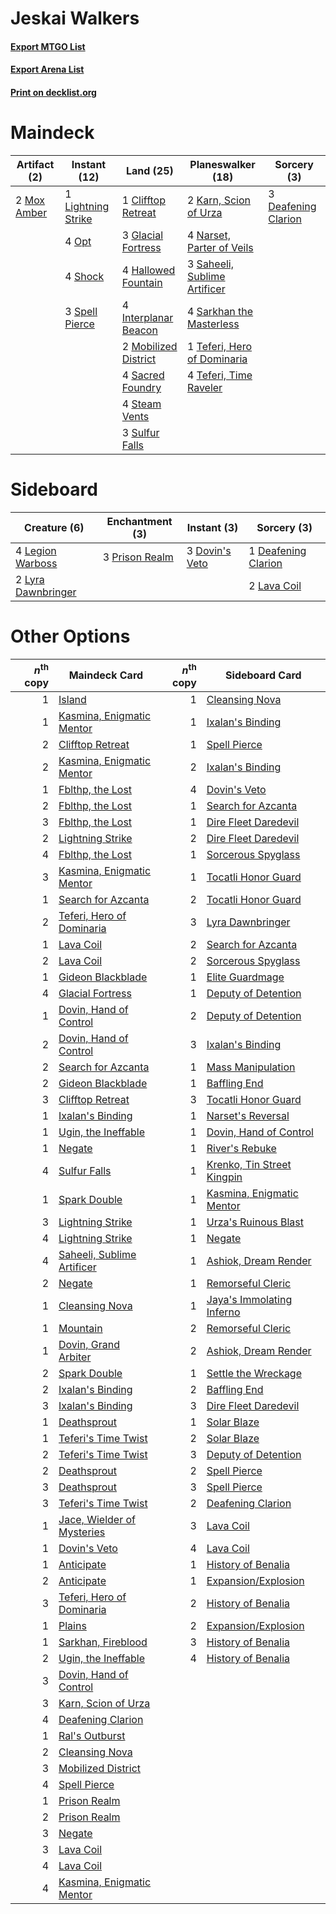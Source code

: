# Jeskai Walkers

#### [Export MTGO List](../collection/Jeskai%20Walkers/Jeskai%20Walkers.txt)
#### [Export Arena List](../collection/Jeskai%20Walkers/Jeskai%20Walkers_arena.txt)
#### [Print on decklist.org](http://decklist.org/?deckmain=1%09Clifftop%20Retreat%0A3%09Deafening%20Clarion%0A3%09Glacial%20Fortress%0A4%09Hallowed%20Fountain%0A4%09Interplanar%20Beacon%0A2%09Karn,%20Scion%20of%20Urza%0A1%09Lightning%20Strike%0A2%09Mobilized%20District%0A2%09Mox%20Amber%0A4%09Narset,%20Parter%20of%20Veils%0A4%09Opt%0A4%09Sacred%20Foundry%0A3%09Saheeli,%20Sublime%20Artificer%0A4%09Sarkhan%20the%20Masterless%0A4%09Shock%0A3%09Spell%20Pierce%0A4%09Steam%20Vents%0A3%09Sulfur%20Falls%0A1%09Teferi,%20Hero%20of%20Dominaria%0A4%09Teferi,%20Time%20Raveler&deckside=1%09Deafening%20Clarion%0A3%09Dovin's%20Veto%0A2%09Lava%20Coil%0A4%09Legion%20Warboss%0A2%09Lyra%20Dawnbringer%0A3%09Prison%20Realm)
# Maindeck

|                                     Artifact (2)                                     |                                        Instant (12)                                         |                                           Land (25)                                           |                                           Planeswalker (18)                                           |                                         Sorcery (3)                                          |
|--------------------------------------------------------------------------------------|---------------------------------------------------------------------------------------------|-----------------------------------------------------------------------------------------------|-------------------------------------------------------------------------------------------------------|----------------------------------------------------------------------------------------------|
|2 [Mox Amber](http://gatherer.wizards.com/Pages/Card/Details.aspx?multiverseid=443112)|1 [Lightning Strike](http://gatherer.wizards.com/Pages/Card/Details.aspx?multiverseid=383299)|1 [Clifftop Retreat](http://gatherer.wizards.com/Pages/Card/Details.aspx?multiverseid=443127)  |2 [Karn, Scion of Urza](http://gatherer.wizards.com/Pages/Card/Details.aspx?multiverseid=442889)       |3 [Deafening Clarion](http://gatherer.wizards.com/Pages/Card/Details.aspx?multiverseid=452915)|
|                                                                                      |4 [Opt](http://gatherer.wizards.com/Pages/Card/Details.aspx?multiverseid=442948)             |3 [Glacial Fortress](http://gatherer.wizards.com/Pages/Card/Details.aspx?multiverseid=190562)  |4 [Narset, Parter of Veils](http://gatherer.wizards.com/Pages/Card/Details.aspx?multiverseid=460988)   |                                                                                              |
|                                                                                      |4 [Shock](http://gatherer.wizards.com/Pages/Card/Details.aspx?multiverseid=129732)           |4 [Hallowed Fountain](http://gatherer.wizards.com/Pages/Card/Details.aspx?multiverseid=97071)  |3 [Saheeli, Sublime Artificer](http://gatherer.wizards.com/Pages/Card/Details.aspx?multiverseid=461161)|                                                                                              |
|                                                                                      |3 [Spell Pierce](http://gatherer.wizards.com/Pages/Card/Details.aspx?multiverseid=425876)    |4 [Interplanar Beacon](http://gatherer.wizards.com/Pages/Card/Details.aspx?multiverseid=461174)|4 [Sarkhan the Masterless](http://gatherer.wizards.com/Pages/Card/Details.aspx?multiverseid=461070)    |                                                                                              |
|                                                                                      |                                                                                             |2 [Mobilized District](http://gatherer.wizards.com/Pages/Card/Details.aspx?multiverseid=461176)|1 [Teferi, Hero of Dominaria](http://gatherer.wizards.com/Pages/Card/Details.aspx?multiverseid=443095) |                                                                                              |
|                                                                                      |                                                                                             |4 [Sacred Foundry](http://gatherer.wizards.com/Pages/Card/Details.aspx?multiverseid=405106)    |4 [Teferi, Time Raveler](http://gatherer.wizards.com/Pages/Card/Details.aspx?multiverseid=461148)      |                                                                                              |
|                                                                                      |                                                                                             |4 [Steam Vents](http://gatherer.wizards.com/Pages/Card/Details.aspx?multiverseid=405109)       |                                                                                                       |                                                                                              |
|                                                                                      |                                                                                             |3 [Sulfur Falls](http://gatherer.wizards.com/Pages/Card/Details.aspx?multiverseid=443135)      |                                                                                                       |                                                                                              |


# Sideboard

|                                        Creature (6)                                         |                                     Enchantment (3)                                     |                                       Instant (3)                                       |                                         Sorcery (3)                                          |
|---------------------------------------------------------------------------------------------|-----------------------------------------------------------------------------------------|-----------------------------------------------------------------------------------------|----------------------------------------------------------------------------------------------|
|4 [Legion Warboss](http://gatherer.wizards.com/Pages/Card/Details.aspx?multiverseid=452859)  |3 [Prison Realm](http://gatherer.wizards.com/Pages/Card/Details.aspx?multiverseid=460953)|3 [Dovin's Veto](http://gatherer.wizards.com/Pages/Card/Details.aspx?multiverseid=461120)|1 [Deafening Clarion](http://gatherer.wizards.com/Pages/Card/Details.aspx?multiverseid=452915)|
|2 [Lyra Dawnbringer](http://gatherer.wizards.com/Pages/Card/Details.aspx?multiverseid=442914)|                                                                                         |                                                                                         |2 [Lava Coil](http://gatherer.wizards.com/Pages/Card/Details.aspx?multiverseid=452858)        |


# Other Options

|*n*<sup>th</sup> copy|                                            Maindeck Card                                            |*n*<sup>th</sup> copy|                                           Sideboard Card                                            |
|--------------------:|-----------------------------------------------------------------------------------------------------|--------------------:|-----------------------------------------------------------------------------------------------------|
|                    1|[Island](http://gatherer.wizards.com/Pages/Card/Details.aspx?multiverseid=439857)                    |                    1|[Cleansing Nova](http://gatherer.wizards.com/Pages/Card/Details.aspx?multiverseid=447145)            |
|                    1|[Kasmina, Enigmatic Mentor](http://gatherer.wizards.com/Pages/Card/Details.aspx?multiverseid=460983) |                    1|[Ixalan's Binding](http://gatherer.wizards.com/Pages/Card/Details.aspx?multiverseid=435168)          |
|                    2|[Clifftop Retreat](http://gatherer.wizards.com/Pages/Card/Details.aspx?multiverseid=443127)          |                    1|[Spell Pierce](http://gatherer.wizards.com/Pages/Card/Details.aspx?multiverseid=425876)              |
|                    2|[Kasmina, Enigmatic Mentor](http://gatherer.wizards.com/Pages/Card/Details.aspx?multiverseid=460983) |                    2|[Ixalan's Binding](http://gatherer.wizards.com/Pages/Card/Details.aspx?multiverseid=435168)          |
|                    1|[Fblthp, the Lost](http://gatherer.wizards.com/Pages/Card/Details.aspx?multiverseid=460977)          |                    4|[Dovin's Veto](http://gatherer.wizards.com/Pages/Card/Details.aspx?multiverseid=461120)              |
|                    2|[Fblthp, the Lost](http://gatherer.wizards.com/Pages/Card/Details.aspx?multiverseid=460977)          |                    1|[Search for Azcanta](http://gatherer.wizards.com/Pages/Card/Details.aspx?multiverseid=435226)        |
|                    3|[Fblthp, the Lost](http://gatherer.wizards.com/Pages/Card/Details.aspx?multiverseid=460977)          |                    1|[Dire Fleet Daredevil](http://gatherer.wizards.com/Pages/Card/Details.aspx?multiverseid=439756)      |
|                    2|[Lightning Strike](http://gatherer.wizards.com/Pages/Card/Details.aspx?multiverseid=383299)          |                    2|[Dire Fleet Daredevil](http://gatherer.wizards.com/Pages/Card/Details.aspx?multiverseid=439756)      |
|                    4|[Fblthp, the Lost](http://gatherer.wizards.com/Pages/Card/Details.aspx?multiverseid=460977)          |                    1|[Sorcerous Spyglass](http://gatherer.wizards.com/Pages/Card/Details.aspx?multiverseid=435407)        |
|                    3|[Kasmina, Enigmatic Mentor](http://gatherer.wizards.com/Pages/Card/Details.aspx?multiverseid=460983) |                    1|[Tocatli Honor Guard](http://gatherer.wizards.com/Pages/Card/Details.aspx?multiverseid=435194)       |
|                    1|[Search for Azcanta](http://gatherer.wizards.com/Pages/Card/Details.aspx?multiverseid=435226)        |                    2|[Tocatli Honor Guard](http://gatherer.wizards.com/Pages/Card/Details.aspx?multiverseid=435194)       |
|                    2|[Teferi, Hero of Dominaria](http://gatherer.wizards.com/Pages/Card/Details.aspx?multiverseid=443095) |                    3|[Lyra Dawnbringer](http://gatherer.wizards.com/Pages/Card/Details.aspx?multiverseid=442914)          |
|                    1|[Lava Coil](http://gatherer.wizards.com/Pages/Card/Details.aspx?multiverseid=452858)                 |                    2|[Search for Azcanta](http://gatherer.wizards.com/Pages/Card/Details.aspx?multiverseid=435226)        |
|                    2|[Lava Coil](http://gatherer.wizards.com/Pages/Card/Details.aspx?multiverseid=452858)                 |                    2|[Sorcerous Spyglass](http://gatherer.wizards.com/Pages/Card/Details.aspx?multiverseid=435407)        |
|                    1|[Gideon Blackblade](http://gatherer.wizards.com/Pages/Card/Details.aspx?multiverseid=463943)         |                    1|[Elite Guardmage](http://gatherer.wizards.com/Pages/Card/Details.aspx?multiverseid=461122)           |
|                    4|[Glacial Fortress](http://gatherer.wizards.com/Pages/Card/Details.aspx?multiverseid=190562)          |                    1|[Deputy of Detention](http://gatherer.wizards.com/Pages/Card/Details.aspx?multiverseid=457309)       |
|                    1|[Dovin, Hand of Control](http://gatherer.wizards.com/Pages/Card/Details.aspx?multiverseid=461156)    |                    2|[Deputy of Detention](http://gatherer.wizards.com/Pages/Card/Details.aspx?multiverseid=457309)       |
|                    2|[Dovin, Hand of Control](http://gatherer.wizards.com/Pages/Card/Details.aspx?multiverseid=461156)    |                    3|[Ixalan's Binding](http://gatherer.wizards.com/Pages/Card/Details.aspx?multiverseid=435168)          |
|                    2|[Search for Azcanta](http://gatherer.wizards.com/Pages/Card/Details.aspx?multiverseid=435226)        |                    1|[Mass Manipulation](http://gatherer.wizards.com/Pages/Card/Details.aspx?multiverseid=457186)         |
|                    2|[Gideon Blackblade](http://gatherer.wizards.com/Pages/Card/Details.aspx?multiverseid=463943)         |                    1|[Baffling End](http://gatherer.wizards.com/Pages/Card/Details.aspx?multiverseid=439658)              |
|                    3|[Clifftop Retreat](http://gatherer.wizards.com/Pages/Card/Details.aspx?multiverseid=443127)          |                    3|[Tocatli Honor Guard](http://gatherer.wizards.com/Pages/Card/Details.aspx?multiverseid=435194)       |
|                    1|[Ixalan's Binding](http://gatherer.wizards.com/Pages/Card/Details.aspx?multiverseid=435168)          |                    1|[Narset's Reversal](http://gatherer.wizards.com/Pages/Card/Details.aspx?multiverseid=460989)         |
|                    1|[Ugin, the Ineffable](http://gatherer.wizards.com/Pages/Card/Details.aspx?multiverseid=460929)       |                    1|[Dovin, Hand of Control](http://gatherer.wizards.com/Pages/Card/Details.aspx?multiverseid=461156)    |
|                    1|[Negate](http://gatherer.wizards.com/Pages/Card/Details.aspx?multiverseid=423707)                    |                    1|[River's Rebuke](http://gatherer.wizards.com/Pages/Card/Details.aspx?multiverseid=435223)            |
|                    4|[Sulfur Falls](http://gatherer.wizards.com/Pages/Card/Details.aspx?multiverseid=443135)              |                    1|[Krenko, Tin Street Kingpin](http://gatherer.wizards.com/Pages/Card/Details.aspx?multiverseid=461064)|
|                    1|[Spark Double](http://gatherer.wizards.com/Pages/Card/Details.aspx?multiverseid=460995)              |                    1|[Kasmina, Enigmatic Mentor](http://gatherer.wizards.com/Pages/Card/Details.aspx?multiverseid=460983) |
|                    3|[Lightning Strike](http://gatherer.wizards.com/Pages/Card/Details.aspx?multiverseid=383299)          |                    1|[Urza's Ruinous Blast](http://gatherer.wizards.com/Pages/Card/Details.aspx?multiverseid=442927)      |
|                    4|[Lightning Strike](http://gatherer.wizards.com/Pages/Card/Details.aspx?multiverseid=383299)          |                    1|[Negate](http://gatherer.wizards.com/Pages/Card/Details.aspx?multiverseid=423707)                    |
|                    4|[Saheeli, Sublime Artificer](http://gatherer.wizards.com/Pages/Card/Details.aspx?multiverseid=461161)|                    1|[Ashiok, Dream Render](http://gatherer.wizards.com/Pages/Card/Details.aspx?multiverseid=461155)      |
|                    2|[Negate](http://gatherer.wizards.com/Pages/Card/Details.aspx?multiverseid=423707)                    |                    1|[Remorseful Cleric](http://gatherer.wizards.com/Pages/Card/Details.aspx?multiverseid=447169)         |
|                    1|[Cleansing Nova](http://gatherer.wizards.com/Pages/Card/Details.aspx?multiverseid=447145)            |                    1|[Jaya's Immolating Inferno](http://gatherer.wizards.com/Pages/Card/Details.aspx?multiverseid=443021) |
|                    1|[Mountain](http://gatherer.wizards.com/Pages/Card/Details.aspx?multiverseid=439859)                  |                    2|[Remorseful Cleric](http://gatherer.wizards.com/Pages/Card/Details.aspx?multiverseid=447169)         |
|                    1|[Dovin, Grand Arbiter](http://gatherer.wizards.com/Pages/Card/Details.aspx?multiverseid=457311)      |                    2|[Ashiok, Dream Render](http://gatherer.wizards.com/Pages/Card/Details.aspx?multiverseid=461155)      |
|                    2|[Spark Double](http://gatherer.wizards.com/Pages/Card/Details.aspx?multiverseid=460995)              |                    1|[Settle the Wreckage](http://gatherer.wizards.com/Pages/Card/Details.aspx?multiverseid=435186)       |
|                    2|[Ixalan's Binding](http://gatherer.wizards.com/Pages/Card/Details.aspx?multiverseid=435168)          |                    2|[Baffling End](http://gatherer.wizards.com/Pages/Card/Details.aspx?multiverseid=439658)              |
|                    3|[Ixalan's Binding](http://gatherer.wizards.com/Pages/Card/Details.aspx?multiverseid=435168)          |                    3|[Dire Fleet Daredevil](http://gatherer.wizards.com/Pages/Card/Details.aspx?multiverseid=439756)      |
|                    1|[Deathsprout](http://gatherer.wizards.com/Pages/Card/Details.aspx?multiverseid=461116)               |                    1|[Solar Blaze](http://gatherer.wizards.com/Pages/Card/Details.aspx?multiverseid=461143)               |
|                    1|[Teferi's Time Twist](http://gatherer.wizards.com/Pages/Card/Details.aspx?multiverseid=460999)       |                    2|[Solar Blaze](http://gatherer.wizards.com/Pages/Card/Details.aspx?multiverseid=461143)               |
|                    2|[Teferi's Time Twist](http://gatherer.wizards.com/Pages/Card/Details.aspx?multiverseid=460999)       |                    3|[Deputy of Detention](http://gatherer.wizards.com/Pages/Card/Details.aspx?multiverseid=457309)       |
|                    2|[Deathsprout](http://gatherer.wizards.com/Pages/Card/Details.aspx?multiverseid=461116)               |                    2|[Spell Pierce](http://gatherer.wizards.com/Pages/Card/Details.aspx?multiverseid=425876)              |
|                    3|[Deathsprout](http://gatherer.wizards.com/Pages/Card/Details.aspx?multiverseid=461116)               |                    3|[Spell Pierce](http://gatherer.wizards.com/Pages/Card/Details.aspx?multiverseid=425876)              |
|                    3|[Teferi's Time Twist](http://gatherer.wizards.com/Pages/Card/Details.aspx?multiverseid=460999)       |                    2|[Deafening Clarion](http://gatherer.wizards.com/Pages/Card/Details.aspx?multiverseid=452915)         |
|                    1|[Jace, Wielder of Mysteries](http://gatherer.wizards.com/Pages/Card/Details.aspx?multiverseid=460981)|                    3|[Lava Coil](http://gatherer.wizards.com/Pages/Card/Details.aspx?multiverseid=452858)                 |
|                    1|[Dovin's Veto](http://gatherer.wizards.com/Pages/Card/Details.aspx?multiverseid=461120)              |                    4|[Lava Coil](http://gatherer.wizards.com/Pages/Card/Details.aspx?multiverseid=452858)                 |
|                    1|[Anticipate](http://gatherer.wizards.com/Pages/Card/Details.aspx?multiverseid=401813)                |                    1|[History of Benalia](http://gatherer.wizards.com/Pages/Card/Details.aspx?multiverseid=442909)        |
|                    2|[Anticipate](http://gatherer.wizards.com/Pages/Card/Details.aspx?multiverseid=401813)                |                    1|[Expansion/Explosion](http://gatherer.wizards.com/Pages/Card/Details.aspx?multiverseid=452974)       |
|                    3|[Teferi, Hero of Dominaria](http://gatherer.wizards.com/Pages/Card/Details.aspx?multiverseid=443095) |                    2|[History of Benalia](http://gatherer.wizards.com/Pages/Card/Details.aspx?multiverseid=442909)        |
|                    1|[Plains](http://gatherer.wizards.com/Pages/Card/Details.aspx?multiverseid=439856)                    |                    2|[Expansion/Explosion](http://gatherer.wizards.com/Pages/Card/Details.aspx?multiverseid=452974)       |
|                    1|[Sarkhan, Fireblood](http://gatherer.wizards.com/Pages/Card/Details.aspx?multiverseid=447290)        |                    3|[History of Benalia](http://gatherer.wizards.com/Pages/Card/Details.aspx?multiverseid=442909)        |
|                    2|[Ugin, the Ineffable](http://gatherer.wizards.com/Pages/Card/Details.aspx?multiverseid=460929)       |                    4|[History of Benalia](http://gatherer.wizards.com/Pages/Card/Details.aspx?multiverseid=442909)        |
|                    3|[Dovin, Hand of Control](http://gatherer.wizards.com/Pages/Card/Details.aspx?multiverseid=461156)    |                     |                                                                                                     |
|                    3|[Karn, Scion of Urza](http://gatherer.wizards.com/Pages/Card/Details.aspx?multiverseid=442889)       |                     |                                                                                                     |
|                    4|[Deafening Clarion](http://gatherer.wizards.com/Pages/Card/Details.aspx?multiverseid=452915)         |                     |                                                                                                     |
|                    1|[Ral's Outburst](http://gatherer.wizards.com/Pages/Card/Details.aspx?multiverseid=461139)            |                     |                                                                                                     |
|                    2|[Cleansing Nova](http://gatherer.wizards.com/Pages/Card/Details.aspx?multiverseid=447145)            |                     |                                                                                                     |
|                    3|[Mobilized District](http://gatherer.wizards.com/Pages/Card/Details.aspx?multiverseid=461176)        |                     |                                                                                                     |
|                    4|[Spell Pierce](http://gatherer.wizards.com/Pages/Card/Details.aspx?multiverseid=425876)              |                     |                                                                                                     |
|                    1|[Prison Realm](http://gatherer.wizards.com/Pages/Card/Details.aspx?multiverseid=460953)              |                     |                                                                                                     |
|                    2|[Prison Realm](http://gatherer.wizards.com/Pages/Card/Details.aspx?multiverseid=460953)              |                     |                                                                                                     |
|                    3|[Negate](http://gatherer.wizards.com/Pages/Card/Details.aspx?multiverseid=423707)                    |                     |                                                                                                     |
|                    3|[Lava Coil](http://gatherer.wizards.com/Pages/Card/Details.aspx?multiverseid=452858)                 |                     |                                                                                                     |
|                    4|[Lava Coil](http://gatherer.wizards.com/Pages/Card/Details.aspx?multiverseid=452858)                 |                     |                                                                                                     |
|                    4|[Kasmina, Enigmatic Mentor](http://gatherer.wizards.com/Pages/Card/Details.aspx?multiverseid=460983) |                     |                                                                                                     |

